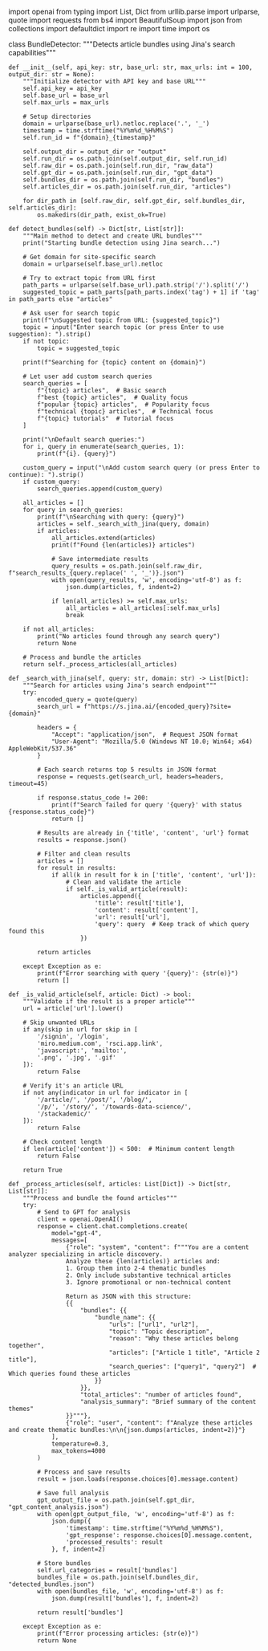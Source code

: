 import openai
from typing import List, Dict
from urllib.parse import urlparse, quote
import requests
from bs4 import BeautifulSoup
import json
from collections import defaultdict
import re
import time
import os

class BundleDetector:
    """Detects article bundles using Jina's search capabilities"""
    
    def __init__(self, api_key: str, base_url: str, max_urls: int = 100, output_dir: str = None):
        """Initialize detector with API key and base URL"""
        self.api_key = api_key
        self.base_url = base_url
        self.max_urls = max_urls
        
        # Setup directories
        domain = urlparse(base_url).netloc.replace('.', '_')
        timestamp = time.strftime("%Y%m%d_%H%M%S")
        self.run_id = f"{domain}_{timestamp}"
        
        self.output_dir = output_dir or "output"
        self.run_dir = os.path.join(self.output_dir, self.run_id)
        self.raw_dir = os.path.join(self.run_dir, "raw_data")
        self.gpt_dir = os.path.join(self.run_dir, "gpt_data")
        self.bundles_dir = os.path.join(self.run_dir, "bundles")
        self.articles_dir = os.path.join(self.run_dir, "articles")
        
        for dir_path in [self.raw_dir, self.gpt_dir, self.bundles_dir, self.articles_dir]:
            os.makedirs(dir_path, exist_ok=True)

    def detect_bundles(self) -> Dict[str, List[str]]:
        """Main method to detect and create URL bundles"""
        print("Starting bundle detection using Jina search...")
        
        # Get domain for site-specific search
        domain = urlparse(self.base_url).netloc
        
        # Try to extract topic from URL first
        path_parts = urlparse(self.base_url).path.strip('/').split('/')
        suggested_topic = path_parts[path_parts.index('tag') + 1] if 'tag' in path_parts else "articles"
        
        # Ask user for search topic
        print(f"\nSuggested topic from URL: {suggested_topic}")
        topic = input("Enter search topic (or press Enter to use suggestion): ").strip()
        if not topic:
            topic = suggested_topic
        
        print(f"Searching for {topic} content on {domain}")
        
        # Let user add custom search queries
        search_queries = [
            f"{topic} articles",  # Basic search
            f"best {topic} articles",  # Quality focus
            f"popular {topic} articles",  # Popularity focus
            f"technical {topic} articles",  # Technical focus
            f"{topic} tutorials"  # Tutorial focus
        ]
        
        print("\nDefault search queries:")
        for i, query in enumerate(search_queries, 1):
            print(f"{i}. {query}")
        
        custom_query = input("\nAdd custom search query (or press Enter to continue): ").strip()
        if custom_query:
            search_queries.append(custom_query)
        
        all_articles = []
        for query in search_queries:
            print(f"\nSearching with query: {query}")
            articles = self._search_with_jina(query, domain)
            if articles:
                all_articles.extend(articles)
                print(f"Found {len(articles)} articles")
                
                # Save intermediate results
                query_results = os.path.join(self.raw_dir, f"search_results_{query.replace(' ', '_')}.json")
                with open(query_results, 'w', encoding='utf-8') as f:
                    json.dump(articles, f, indent=2)
                    
                if len(all_articles) >= self.max_urls:
                    all_articles = all_articles[:self.max_urls]
                    break
                    
        if not all_articles:
            print("No articles found through any search query")
            return None
            
        # Process and bundle the articles
        return self._process_articles(all_articles)

    def _search_with_jina(self, query: str, domain: str) -> List[Dict]:
        """Search for articles using Jina's search endpoint"""
        try:
            encoded_query = quote(query)
            search_url = f"https://s.jina.ai/{encoded_query}?site={domain}"
            
            headers = {
                "Accept": "application/json",  # Request JSON format
                "User-Agent": "Mozilla/5.0 (Windows NT 10.0; Win64; x64) AppleWebKit/537.36"
            }
            
            # Each search returns top 5 results in JSON format
            response = requests.get(search_url, headers=headers, timeout=45)
            
            if response.status_code != 200:
                print(f"Search failed for query '{query}' with status {response.status_code}")
                return []
                
            # Results are already in {'title', 'content', 'url'} format
            results = response.json()
            
            # Filter and clean results
            articles = []
            for result in results:
                if all(k in result for k in ['title', 'content', 'url']):
                    # Clean and validate the article
                    if self._is_valid_article(result):
                        articles.append({
                            'title': result['title'],
                            'content': result['content'],
                            'url': result['url'],
                            'query': query  # Keep track of which query found this
                        })
            
            return articles
            
        except Exception as e:
            print(f"Error searching with query '{query}': {str(e)}")
            return []

    def _is_valid_article(self, article: Dict) -> bool:
        """Validate if the result is a proper article"""
        url = article['url'].lower()
        
        # Skip unwanted URLs
        if any(skip in url for skip in [
            '/signin', '/login', 
            'miro.medium.com', 'rsci.app.link',
            'javascript:', 'mailto:', 
            '.png', '.jpg', '.gif'
        ]):
            return False
            
        # Verify it's an article URL
        if not any(indicator in url for indicator in [
            '/article/', '/post/', '/blog/', 
            '/p/', '/story/', '/towards-data-science/',
            '/stackademic/'
        ]):
            return False
            
        # Check content length
        if len(article['content']) < 500:  # Minimum content length
            return False
            
        return True

    def _process_articles(self, articles: List[Dict]) -> Dict[str, List[str]]:
        """Process and bundle the found articles"""
        try:
            # Send to GPT for analysis
            client = openai.OpenAI()
            response = client.chat.completions.create(
                model="gpt-4",
                messages=[
                    {"role": "system", "content": f"""You are a content analyzer specializing in article discovery.
                    Analyze these {len(articles)} articles and:
                    1. Group them into 2-4 thematic bundles
                    2. Only include substantive technical articles
                    3. Ignore promotional or non-technical content
                    
                    Return as JSON with this structure:
                    {{
                        "bundles": {{
                            "bundle_name": {{
                                "urls": ["url1", "url2"],
                                "topic": "Topic description",
                                "reason": "Why these articles belong together",
                                "articles": ["Article 1 title", "Article 2 title"],
                                "search_queries": ["query1", "query2"]  # Which queries found these articles
                            }}
                        }},
                        "total_articles": "number of articles found",
                        "analysis_summary": "Brief summary of the content themes"
                    }}"""},
                    {"role": "user", "content": f"Analyze these articles and create thematic bundles:\n\n{json.dumps(articles, indent=2)}"}
                ],
                temperature=0.3,
                max_tokens=4000
            )
            
            # Process and save results
            result = json.loads(response.choices[0].message.content)
            
            # Save full analysis
            gpt_output_file = os.path.join(self.gpt_dir, "gpt_content_analysis.json")
            with open(gpt_output_file, 'w', encoding='utf-8') as f:
                json.dump({
                    'timestamp': time.strftime("%Y%m%d_%H%M%S"),
                    'gpt_response': response.choices[0].message.content,
                    'processed_results': result
                }, f, indent=2)
            
            # Store bundles
            self.url_categories = result['bundles']
            bundles_file = os.path.join(self.bundles_dir, "detected_bundles.json")
            with open(bundles_file, 'w', encoding='utf-8') as f:
                json.dump(result['bundles'], f, indent=2)
            
            return result['bundles']
            
        except Exception as e:
            print(f"Error processing articles: {str(e)}")
            return None